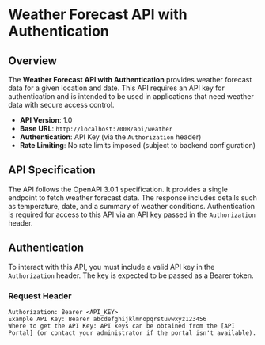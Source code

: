 # Weather Forecast API with Authentication

## Overview

The **Weather Forecast API with Authentication** provides weather forecast data for a given location and date. This API requires an API key for authentication and is intended to be used in applications that need weather data with secure access control.

- **API Version**: 1.0
- **Base URL**: `http://localhost:7008/api/weather`
- **Authentication**: API Key (via the `Authorization` header)
- **Rate Limiting**: No rate limits imposed (subject to backend configuration)

## API Specification

The API follows the OpenAPI 3.0.1 specification. It provides a single endpoint to fetch weather forecast data. The response includes details such as temperature, date, and a summary of weather conditions. Authentication is required for access to this API via an API key passed in the `Authorization` header.

## Authentication

To interact with this API, you must include a valid API key in the `Authorization` header. The key is expected to be passed as a Bearer token.

### Request Header

```http
Authorization: Bearer <API_KEY>
Example API Key: Bearer abcdefghijklmnopqrstuvwxyz123456
Where to get the API Key: API keys can be obtained from the [API Portal] (or contact your administrator if the portal isn't available).
